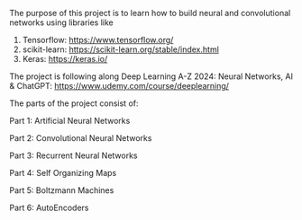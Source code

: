 The purpose of this project is to learn how to build neural and convolutional networks using libraries like 
1. Tensorflow: https://www.tensorflow.org/
2. scikit-learn: https://scikit-learn.org/stable/index.html
3. Keras: https://keras.io/

The project is following along Deep Learning A-Z 2024: Neural Networks, AI & ChatGPT: https://www.udemy.com/course/deeplearning/

The parts of the project consist of: 

Part 1: Artificial Neural Networks

Part 2: Convolutional Neural Networks

Part 3: Recurrent Neural Networks

Part 4: Self Organizing Maps

Part 5: Boltzmann Machines

Part 6: AutoEncoders
